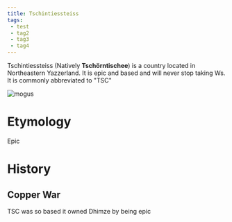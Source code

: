 ```yaml
---
title: Tschintiessteiss
tags:
 - test
 - tag2
 - tag3
 - tag4
---
```


Tschintiessteiss (Natively **Tschörntischee**) is a country located in Northeastern Yazzerland. It is epic and based and will never stop taking Ws. It is commonly abbreviated to "TSC"

![mogus](https://cdn.discordapp.com/attachments/449275115549491211/813186729828679680/939F9B50219862A1D891A2AF6791F2FA1FD522E9.png)

# Etymology
Epic

# History

## Copper War
TSC was so based it owned Dhimze by being epic
